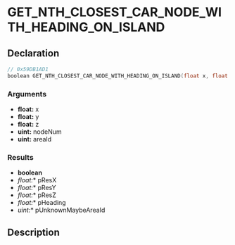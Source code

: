 # GET_NTH_CLOSEST_CAR_NODE_WITH_HEADING_ON_ISLAND

## Declaration
```cpp
// 0x59DB1AD1
boolean GET_NTH_CLOSEST_CAR_NODE_WITH_HEADING_ON_ISLAND(float x, float y, float z, uint nodeNum, uint areaId, float* pResX, float* pResY, float* pResZ, float* pHeading, uint* pUnknownMaybeAreaId);
```

### Arguments
- **float:** x
- **float:** y
- **float:** z
- **uint:** nodeNum
- **uint:** areaId

### Results
- **boolean**
- **float*:** pResX
- **float*:** pResY
- **float*:** pResZ
- **float*:** pHeading
- **uint*:** pUnknownMaybeAreaId

## Description
